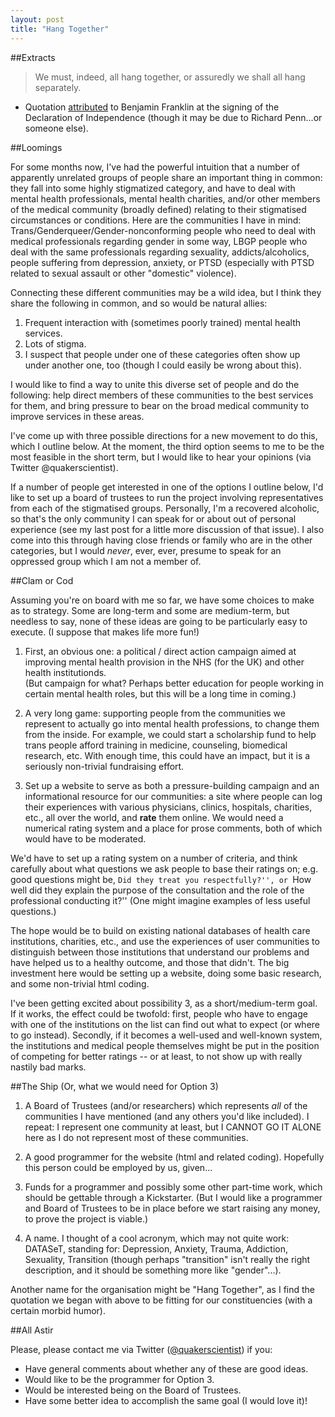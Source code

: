 ```yaml
---
layout: post
title: "Hang Together"
---
```



##Extracts

> We must, indeed, all hang together, or assuredly we shall all hang separately.  

- Quotation [attributed](http://en.wikiquote.org/wiki/Benjamin_Franklin) to Benjamin Franklin at the signing of the Declaration of Independence (though it may be due to Richard Penn...or someone else).

##Loomings

For some months now, I've had the powerful intuition that a number of apparently unrelated groups of people share an important thing in common: they fall into some highly stigmatized category, and have to deal with mental health professionals, mental health charities, and/or other members of the medical community (broadly defined) relating to their stigmatised circumstances or conditions. Here are the communities I have in mind: Trans/Genderqueer/Gender-nonconforming people who need to deal with medical professionals regarding gender in some way, LBGP people who deal with the same professionals regarding sexuality, addicts/alcoholics, people suffering from depression, anxiety, or PTSD (especially with PTSD related to sexual assault or other "domestic" violence).

Connecting these different communities may be a wild idea, but I think they share the following in common, and so would be natural allies:  

1. Frequent interaction with (sometimes poorly trained) mental health services.
2. Lots of stigma.
3. I suspect that people under one of these categories often show up under another one, too (though I could easily be wrong about this).

I would like to find a way to unite this diverse set of people and do the following: help direct members of these communities to the best services for them, and bring pressure to bear on the broad medical community to improve services in these areas.

I've come up with three possible directions for a new movement to do this, which I outline below. At the moment, the third option seems to me to be the most feasible in the short term, but I would like to hear your opinions (via Twitter @quakerscientist).

If a number of people get interested in one of the options I outline below, I'd like to set up a board of trustees to run the project involving representatives from each of the stigmatised groups. Personally, I'm a recovered alcoholic, so that's the only community I can speak for or about out of personal experience (see my last post for a little more discussion of that issue). I also come into this through having close friends or family who are in the other categories, but I would *never*, ever, ever, presume to speak for an oppressed group which I am not a member of.


##Clam or Cod


Assuming you're on board with me so far, we have some choices to make as to strategy. Some are long-term and some are medium-term, but needless to say, none of these ideas are going to be particularly easy to execute. (I suppose that makes life more fun!)

1.  First, an obvious one: a political / direct action campaign aimed at improving mental health provision in the NHS (for the UK) and other health institutionds.  
(But campaign for what? Perhaps better education for people working in certain mental health roles, but this will be a long time in coming.)

2.  A very long game: supporting people from the communities we represent to actually go into mental health professions, to change them from the inside. For example, we could start a scholarship fund to help trans people afford training in medicine, counseling, biomedical research, etc. With enough time, this could have an impact, but it is a seriously non-trivial fundraising effort.

3.  Set up a website to serve as both a pressure-building campaign and an informational resource for our communities: a site where people can log their experiences with various physicians, clinics, hospitals, charities, etc., all over the world, and **rate** them online. We would need a numerical rating system and a place for prose comments, both of which would have to be moderated.

We'd have to set up a rating system on a number of criteria, and think carefully about what questions we ask people to base their ratings on; e.g. good questions might be, ``Did they treat you respectfully?'', or ``How well did they explain the purpose of the consultation and the role of the professional conducting it?'' (One might imagine examples of less useful questions.)

The hope would be to build on existing national databases of health care institutions, charities, etc., and use the experiences of user communities to distinguish between those institutions that understand our problems and have helped us to a healthy outcome, and those that didn't. The big investment here would be setting up a website, doing some basic research, and some non-trivial html coding.

I've been getting excited about possibility 3, as a short/medium-term goal. If it works, the effect could be twofold: first, people who have to engage with one of the institutions on the list can find out what to expect (or where to go instead). Secondly, if it becomes a well-used and well-known system, the institutions and medical people themselves might be put in the position of competing for better ratings -- or at least, to not show up with really nastily bad marks.


##The Ship (Or, what we would need for Option 3)

1. A Board of Trustees (and/or researchers) which represents *all* of the communities I have mentioned (and any others you'd like included). I repeat: I represent one community at least, but I CANNOT GO IT ALONE here as I do not represent most of these communities.

2. A good programmer for the website (html and related coding). Hopefully this person could be employed by us, given...

3. Funds for a programmer and possibly some other part-time work, which should be gettable through a Kickstarter. (But I would like a programmer and Board of Trustees to be in place before we start raising any money, to prove the project is viable.)

4. A name. I thought of a cool acronym, which may not quite work: DATASeT, standing for: Depression, Anxiety, Trauma, Addiction, Sexuality, Transition (though perhaps "transition" isn't really the right description, and it should be something more like "gender"...).

Another name for the organisation might be "Hang Together", as I find the quotation we began with above to be fitting for our constituencies (with a certain morbid humor).

##All Astir

Please, please contact me via Twitter ([@quakerscientist](https://twitter.com/quakerscientist)) if you:  

* Have general comments about whether any of these are good ideas.
* Would like to be the programmer for Option 3.
* Would be interested being on the Board of Trustees.
* Have some better idea to accomplish the same goal (I would love it)!

